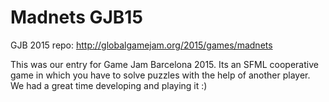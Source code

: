 Madnets GJB15
=======
GJB 2015 repo: http://globalgamejam.org/2015/games/madnets

This was our entry for Game Jam Barcelona 2015. Its an SFML cooperative game in which you have to solve puzzles with the help of another player. We had a great time developing and playing it :)
